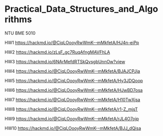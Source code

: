 # Practical_Data_Structures_and_Algorithms
 NTU BME 5010


HW1 https://hackmd.io/@CiqLOooyRwWmK--mMkfetA/HJ4n-eiPp


HW2 https://hackmd.io/zLsF_gc7RuqAfngMAVFhLA


HW3 https://hackmd.io/6NArMefdRTSkQvsgbUnnOw?view


HW4 https://hackmd.io/@CiqLOooyRwWmK--mMkfetA/BJAJCPJja


HW5 https://hackmd.io/@CiqLOooyRwWmK--mMkfetA/Hy3JDQoop


HW6 https://hackmd.io/@CiqLOooyRwWmK--mMkfetA/HJwBD7osa


HW7 https://hackmd.io/@CiqLOooyRwWmK--mMkfetA/H10TwXjsa


HW8 https://hackmd.io/@CiqLOooyRwWmK--mMkfetA/r1-Z_mjsT


HW9 https://hackmd.io/@CiqLOooyRwWmK--mMkfetA/rJL4O7ojp


HW10 https://hackmd.io/@CiqLOooyRwWmK--mMkfetA/BJJ_dQisa

